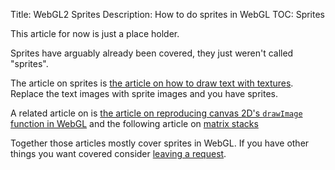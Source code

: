 Title: WebGL2 Sprites
Description: How to do sprites in WebGL
TOC: Sprites

This article for now is just a place holder.

Sprites have arguably already been covered, they just weren't called "sprites".

The article on sprites is [the article on how to draw
text with textures](webgl-text-texture.html). Replace the
text images with sprite images and you have sprites.

A related article on is [the article on reproducing
canvas 2D's `drawImage` function in WebGL](webgl-2d-drawimage.html) and the following
article on [matrix stacks](webgl-2d-matrix-stack.html)

Together those articles mostly cover sprites in WebGL.
If you have other things you want covered consider
[leaving a request](https://github.com/gfxfundamentals/webgl-fundamentals/issues/new?assignees=&labels=suggested+topic&template=suggest-topic.md&title=%5BSUGGESTION%5D).
